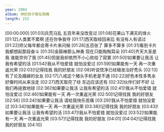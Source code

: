 ```yaml
---
year: 2004
album: 神的孩子都在跳舞
length: 252
---
```

[00:00.000]
[01:03]兵荒马乱 五百年来没改变过
[01:08]花果山下满天的烽火
[01:12]人类累不累啊 还在你争我夺
[01:17]西天取经回来后 有没有人有读过
[01:22]师父每年都会寄卡片来问候
[01:26]五百张了 算多不算多
[01:31]看到卡片我都想起那段奋斗
[01:35]金箍棒那么神勇 现在只能掏掏耳朵
[01:40]齐天大圣是我 谁能奈何了我
[01:45]但是我却依然不小心败给了寂寞
[01:50]!如果要让我活 让我有希望的活
[01:54]!我从不怕爱错 就怕没爱过
[01:59]!如果能有一天 再一次重返光荣
[02:03]!记得找我 我的好朋友
[02:08]听说悟净已经植发治好秃头
[02:13]有了论及婚嫁的女友
[02:17]八戒这个猪头手机老是不通
[02:22]好色本性多隽永 好像时间从来没走
[02:27]西天取完了经 东边应该还有
[02:32]伙伴们好不好 让我们再拯救地球
[02:36]!如果要让我活 让我有希望的活
[02:41]!我从不怕爱错 就怕没爱过
[02:46]!如果能有一天 再一次重返光荣
[02:50]!记得找我 我的好朋友
[02:56]
[03:24]!如果要让我活 请给我快乐苦痛
[03:29]!我从不怕爱错 就怕没爱过
[03:34]!如果能有一天 再一次重返光荣
[03:38]!记得找我 我的好朋友
[03:43]!如果要让我活 让我有希望的活
[03:47]!我从不怕爱错 就怕没爱过
[03:52]!如果能有一天 再一次重返光荣
[03:57]!记得找我 我的好朋友
[04:01]
[04:04]!记得找我 我的好朋友
[04:10]